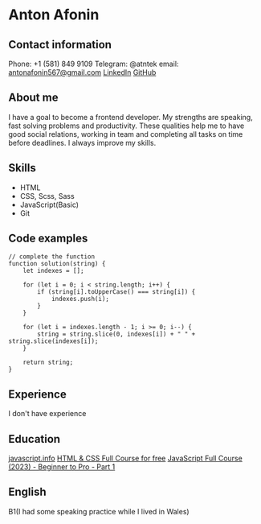 
# Anton Afonin

## Contact information
Phone: +1 (581) 849 9109
Telegram: @atntek
email: antonafonin567@gmail.com
[LinkedIn](https://www.linkedin.com/in/anton-afonin-8628a0270/)
[GitHub](https://github.com/litvinovanton7)

## About me
 
I have a goal to become a frontend developer. My strengths are speaking, fast solving problems and productivity. These qualities help me to have good social relations, working in team and completing all tasks on time before deadlines. I always improve my skills.

 ## Skills
 - HTML
 - CSS, Scss, Sass
 - JavaScript(Basic)
 - Git

## Code examples
```
// complete the function
function solution(string) {
    let indexes = [];

    for (let i = 0; i < string.length; i++) {
        if (string[i].toUpperCase() === string[i]) {
            indexes.push(i);
        }
    }

    for (let i = indexes.length - 1; i >= 0; i--) {
        string = string.slice(0, indexes[i]) + " " + string.slice(indexes[i]);
    }

    return string;
}
```
##  Experience
I don't have  experience

## Education
[javascript.info](https://javascript.info/)
[HTML & CSS Full Course for free](https://www.youtube.com/watch?v=HGTJBPNC-Gw&pp=ygUaaHRtbCBhbmQgY3NzIGZvciBiZWdpbm5lcnM%3D "HTML & CSS Full Course for free 🌎 (2023)")
[JavaScript Full Course (2023) - Beginner to Pro - Part 1](https://www.youtube.com/watch?v=SBmSRK3feww&pp=ygUYamF2YXNjcmlwdCBmb3IgYmVnaW5uZXJz "JavaScript Full Course (2023) - Beginner to Pro - Part 1")

## English
B1(I had some speaking practice while I lived in Wales)
